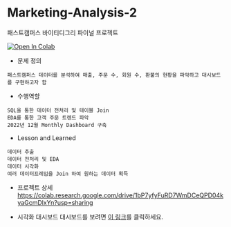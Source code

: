 # Marketing-Analysis-2
패스트캠퍼스 바이티디그리 파이널 프로젝트

<a target="_blank" href="https://colab.research.google.com/drive/1bP7yfyFuRD7WmDCeQPD04kyaGcmDlxYn?usp=sharing">
  <img src="https://colab.research.google.com/assets/colab-badge.svg" alt="Open In Colab"/>
</a>

* 문제 정의
```
패스트캠퍼스 데이터를 분석하여 매출, 주문 수, 회원 수, 환불의 현황을 파악하고 대시보드를 구현하고자 함
```
* 수행역할
```
SQL을 통한 데이터 전처리 및 테이블 Join
EDA를 통한 고객 주문 트렌드 파악
2022년 12월 Monthly Dashboard 구축
```
* Lesson and Learned
```
데이터 추출
데이터 전처리 및 EDA
데이터 시각화
여러 데이터프레임을 Join 하여 원하는 데이터 획득
```

* 프로젝트 상세
https://colab.research.google.com/drive/1bP7yfyFuRD7WmDCeQPD04kyaGcmDlxYn?usp=sharing

* 시각화 대시보드
대시보드를 보려면 [이 링크](https://Eunchong1276.github.io/Marketing-Anaysis-2/index.html)를 클릭하세요.
